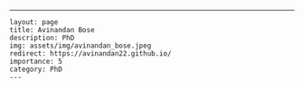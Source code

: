 ---
    layout: page
    title: Avinandan Bose
    description: PhD
    img: assets/img/avinandan_bose.jpeg
    redirect: https://avinandan22.github.io/
    importance: 5
    category: PhD
    ---
    